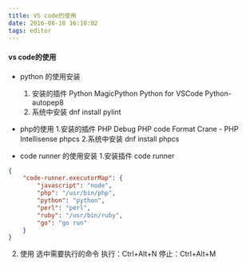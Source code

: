 ```yaml
---
title: VS code的使用
date: 2016-08-18 16:10:02
tags: editor
---
```

#### vs code的使用
<!-- more -->
+ python 的使用安装
    1. 安装的插件
    Python
    MagicPython
    Python for VSCode
    Python-autopep8
    2. 系统中安装
    dnf install pylint


+ php的使用
    1.安装的插件
        PHP Debug
        PHP code Format
        Crane - PHP Intellisense
        phpcs
    2.系统中安装
    dnf install phpcs

+ code runner 的使用安装
1.安装插件 code runner
``` tasks.json
{
    "code-runner.executorMap": {
        "javascript": "node",
        "php": "/usr/bin/php",
        "python": "python",
        "perl": "perl",
        "ruby": "/usr/bin/ruby",
        "go": "go run"
    }
}
```
2. 使用
选中需要执行的命令
执行：Ctrl+Alt+N
停止：Ctrl+Alt+M